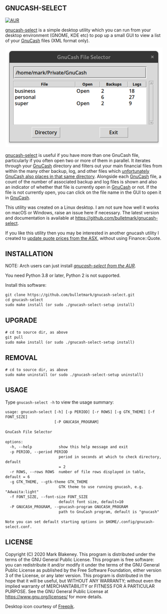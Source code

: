 ## GNUCASH-SELECT
[![AUR](https://img.shields.io/aur/version/gnucash-select)](https://aur.archlinux.org/packages/gnucash-select/)

[gnucash-select][REPO] is a simple desktop utility which you can run
from your desktop environment (GNOME, KDE etc) to pop up a small GUI to
view a list of your [GnuCash][GNUC] files (XML format only).

![gnucash-select](gnucash-select.png)

[gnucash-select][REPO] is useful if you have more than one GnuCash file,
particularly if you often open two or more of them in parallel. It
iterates through your [GnuCash][GNUC] directory and filters out your
main financial files from within the many other backup, log, and other
files which [unfortunately GnuCash also places in that same
directory](https://bugs.gnucash.org/show_bug.cgi?id=619119). Alongside
each [GnuCash][GNUC] file, a count of the number of associated backup
and log files is shown and also an indicator of whether that file is
currently open in [GnuCash][GNUC] or not. If the file is not currently
open, you can click on the file name in the GUI to open it in
[GnuCash][GNUC].

This utility was created on a Linux desktop. I am not sure how well it
works on macOS or Windows, raise an issue here if necessary. The latest
version and documentation is available at
https://github.com/bulletmark/gnucash-select.

If you like this utility then you may be interested in another gnucash
utility I created to [update quote prices from the
ASX](https://github.com/bulletmark/gnucash-asx-fetch), without using Finance::Quote.

## INSTALLATION

NOTE: Arch users can just install [_gnucash-select from the
AUR_][AUR].

You need Python 3.8 or later, Python 2 is not supported.

Install this software:

    git clone https://github.com/bulletmark/gnucash-select.git
    cd gnucash-select
    sudo make install (or sudo ./gnucash-select-setup install)

## UPGRADE

    # cd to source dir, as above
    git pull
    sudo make install (or sudo ./gnucash-select-setup install)

## REMOVAL

    # cd to source dir, as above
    sudo make uninstall (or sudo ./gnucash-select-setup uninstall)

## USAGE

Type `gnucash-select -h` to view the usage summary:

```
usage: gnucash-select [-h] [-p PERIOD] [-r ROWS] [-g GTK_THEME] [-f FONT_SIZE]
                      [-P GNUCASH_PROGRAM]

GnuCash File Selector

options:
  -h, --help            show this help message and exit
  -p PERIOD, --period PERIOD
                        period in seconds at which to check directory, default
                        = 2
  -r ROWS, --rows ROWS  number of file rows displayed in table, default = 6
  -g GTK_THEME, --gtk-theme GTK_THEME
                        GTK theme to use running gnucash, e.g. "Adwaita:light"
  -f FONT_SIZE, --font-size FONT_SIZE
                        default font size, default=10
  -P GNUCASH_PROGRAM, --gnucash-program GNUCASH_PROGRAM
                        path to GnuCash program, default is "gnucash"

Note you can set default starting options in $HOME/.config/gnucash-
select.conf.
```

## LICENSE

Copyright (C) 2020 Mark Blakeney. This program is distributed under the
terms of the GNU General Public License.
This program is free software: you can redistribute it and/or modify it
under the terms of the GNU General Public License as published by the
Free Software Foundation, either version 3 of the License, or any later
version.
This program is distributed in the hope that it will be useful, but
WITHOUT ANY WARRANTY; without even the implied warranty of
MERCHANTABILITY or FITNESS FOR A PARTICULAR PURPOSE. See the GNU General
Public License at <https://www.gnu.org/licenses/> for more details.

Desktop icon courtesy of [Freepik](https://www.flaticon.com/authors/freepik).

[REPO]: https://github.com/bulletmark/gnucash-select/
[AUR]: https://aur.archlinux.org/packages/gnucash-select/
[GNUC]: https://www.gnucash.org/

<!-- vim: se ai syn=markdown: -->
